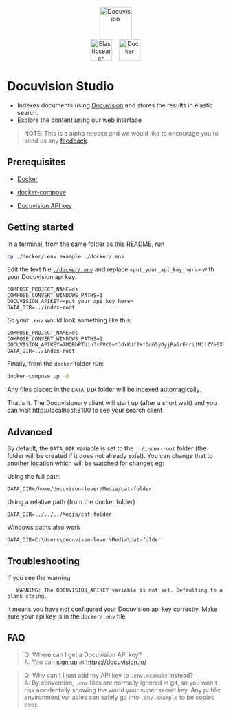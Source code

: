 <p align="center" >
    <img height="75" src="https://docuvision.io/images/logo.svg" alt="Docuvision">
    <br/>
    <img height="50" src="https://images.contentstack.io/v3/assets/bltefdd0b53724fa2ce/blt280217a63b82a734/5bbdaacf63ed239936a7dd56/elastic-logo.svg" alt="Elasticsearch"> &nbsp;&nbsp;
    <img height="50" src="https://www.docker.com/sites/default/files/d8/2019-07/vertical-logo-monochromatic.png" alt="Docker">
   
</p>

# Docuvision Studio

- Indexes documents using [Docuvision](https://docuvision.io/) and stores the results in elastic search.
- Explore the content using our web interface 

> NOTE: This is a alpha release and we would like to encourage you to send us any [feedback](https://github.com/isarbits/docuvision). 

## Prerequisites

 - [Docker](https://www.docker.com/)  

 - [docker-compose](https://docs.docker.com/compose/)  

 - [Docuvision API key](https://docuvision.io/index.html#contact-form)  

## Getting started

In a terminal, from the same folder as this README, run
```bash
cp ./docker/.env.example ./docker/.env
```

Edit the text file [`./docker/.env`](#FAQ) and replace `<put_your_api_key_here>` with your Docuvision api key.
```
COMPOSE_PROJECT_NAME=ds
COMPOSE_CONVERT_WINDOWS_PATHS=1
DOCUVISION_APIKEY=<put_your_api_key_here>
DATA_DIR=../index-root
```
So your `.env` would look something like this:
```
COMPOSE_PROJECT_NAME=ds
COMPOSE_CONVERT_WINDOWS_PATHS=1
DOCUVISION_APIKEY=7MQBbPTUin3xPVCGv*JdxKUf2X*Oo65yDyjBa&rEnri!MJ!ZYe6XRE9$cge5fY
DATA_DIR=../index-root
```

Finally, from the `docker` folder run:
```bash
docker-compose up -d
```

Any files placed in the `DATA_DIR` folder will be indexed automagically.  

That's it. The Docuvisionary client will start up (after a short wait) and you can visit http://localhost:8100 to see your search client

## Advanced

By default, the `DATA_DIR` variable is set to the `../index-root` folder (the folder will be created if it does not already exist). You can change that to another location which will be watched for changes eg:

Using the full path:
```
DATA_DIR=/home/docuvison-lover/Media/cat-folder
```

Using a relative path (from the docker folder)
```
DATA_DIR=../../../Media/cat-folder
```

Windows paths also work
```
DATA_DIR=C:\Users\docuvison-lover\Media\cat-folder
```

## Troubleshooting

 If you see the warning 
 ```
    WARNING: The DOCUVISION_APIKEY variable is not set. Defaulting to a blank string.
 ```
 it means you have not configured your Docuvision api key correctly. Make sure your api key is in the `docker/.env` file

## FAQ

 > Q: Where can I get a Docuvision API key?  
 > A: You can [sign up](https://docuvision.io/index.html#contact-form) at https://docuvision.io/

 > Q: Why can't I just add my API key to `.env.example` instead?  
 > A: By convention, `.env` files are normally ignored in git, so you won't risk accidentally showing the world your super secret key. Any public environment variables can safely go into `.env.example` to be copied over.
